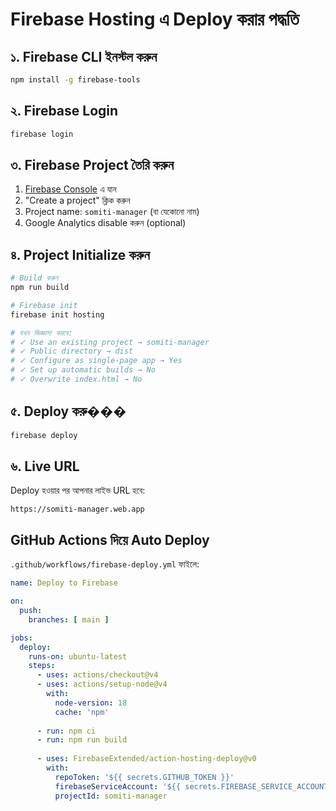 # Firebase Hosting এ Deploy করার পদ্ধতি

## ১. Firebase CLI ইনস্টল করুন

```bash
npm install -g firebase-tools
```

## ২. Firebase Login

```bash
firebase login
```

## ৩. Firebase Project তৈরি করুন

1. [Firebase Console](https://console.firebase.google.com) এ যান
2. "Create a project" ক্লিক করুন
3. Project name: `somiti-manager` (বা যেকোনো নাম)
4. Google Analytics disable করুন (optional)

## ৪. Project Initialize করুন

```bash
# Build করুন
npm run build

# Firebase init
firebase init hosting

# যখন জিজ্ঞাসা করবে:
# ✓ Use an existing project → somiti-manager
# ✓ Public directory → dist
# ✓ Configure as single-page app → Yes
# ✓ Set up automatic builds → No
# ✓ Overwrite index.html → No
```

## ৫. Deploy করু���

```bash
firebase deploy
```

## ৬. Live URL

Deploy হওয়ার পর আপনার লাইভ URL হবে:
```
https://somiti-manager.web.app
```

## GitHub Actions দিয়ে Auto Deploy

`.github/workflows/firebase-deploy.yml` ফাইলে:

```yaml
name: Deploy to Firebase

on:
  push:
    branches: [ main ]

jobs:
  deploy:
    runs-on: ubuntu-latest
    steps:
      - uses: actions/checkout@v4
      - uses: actions/setup-node@v4
        with:
          node-version: 18
          cache: 'npm'
      
      - run: npm ci
      - run: npm run build
      
      - uses: FirebaseExtended/action-hosting-deploy@v0
        with:
          repoToken: '${{ secrets.GITHUB_TOKEN }}'
          firebaseServiceAccount: '${{ secrets.FIREBASE_SERVICE_ACCOUNT }}'
          projectId: somiti-manager
```
